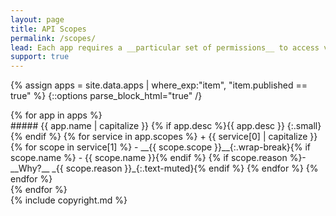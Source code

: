 ```yaml
---
layout: page
title: API Scopes
permalink: /scopes/
lead: Each app requires a __particular set of permissions__ to access various parts of your Google account. These are called __[scopes](https://developers.google.com/identity/protocols/googlescopes){:target="_blank"}__ and are visible when you first sign into an app, or from your [connected apps](https://myaccount.google.com/permissions){:target="_blank"} page. By authorising an app, the token that __grants access__ will remain on __your device only__ - nowhere else! Here are those scopes, broken down by app, with a short description of __why__ each permission is needed, and what it is used for.
support: true
---
```

{% assign apps = site.data.apps | where_exp:"item", "item.published == true" %}
{::options parse_block_html="true" /}
<div class="d-flex flex-column p-2">
{% for app in apps %}
<div class="highlight_all highlight_{{ app.name | downcase }} mb-3">
##### {{ app.name | capitalize }}
{% if app.desc %}{{ app.desc }}
{:.small}{% endif %}
{% for service in app.scopes %}
+ {{ service[0] | capitalize }}
{% for scope in service[1] %}
	- __{{ scope.scope }}__{:.wrap-break}{% if scope.name %} - {{ scope.name }}{% endif %}
	{% if scope.reason %}- __Why?__ _{{ scope.reason }}_{:.text-muted}{% endif %}
{% endfor %}
{% endfor %}
</div>
{% endfor %}
</div>
{% include copyright.md %}